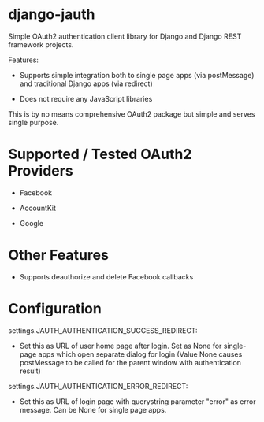 django-jauth
============

Simple OAuth2 authentication client library for Django and Django REST framework projects.

Features:

* Supports simple integration both to single page apps (via postMessage) and traditional Django apps (via redirect)

* Does not require any JavaScript libraries

This is by no means comprehensive OAuth2 package but simple and serves single purpose.

# Supported / Tested OAuth2 Providers

* Facebook

* AccountKit

* Google

# Other Features

* Supports deauthorize and delete Facebook callbacks
 
# Configuration

settings.JAUTH_AUTHENTICATION_SUCCESS_REDIRECT:

* Set this as URL of user home page after login. Set as None for single-page apps which open separate dialog for login (Value None causes postMessage to be called for the parent window with authentication result)

settings.JAUTH_AUTHENTICATION_ERROR_REDIRECT:

* Set this as URL of login page with querystring parameter "error" as error message. Can be None for single page apps.
